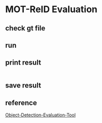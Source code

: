 # MOT-ReID Evaluation

## check gt file


## run


## print result
```

```

## save result



## reference
[Object-Detection-Evaluation-Tool](https://github.com/wangzhe0623/Object-Detection-Evaluation-Tool)